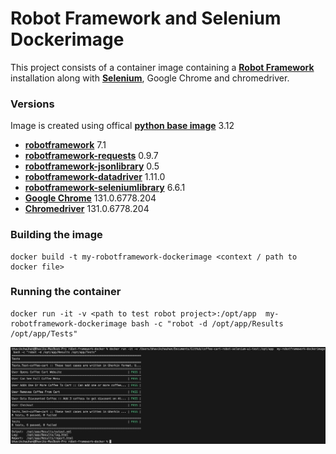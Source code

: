 # Robot Framework and Selenium Dockerimage

This project consists of a container image containing a [**Robot Framework**](https://robotframework.org/) installation along with [**Selenium**](https://www.selenium.dev/), Google Chrome and chromedriver.


### Versions
Image is created using offical [**python base image**](https://hub.docker.com/_/python) 3.12

* [**robotframework**](https://github.com/robotframework/robotframework/releases/tag/v7.1) 7.1
* [**robotframework-requests**](https://docs.robotframework.org/docs/different_libraries/requests) 0.9.7
* [**robotframework-jsonlibrary**](https://robotframework-thailand.github.io/robotframework-jsonlibrary/JSONLibrary.html) 0.5
* [**robotframework-datadriver**](https://github.com/Snooz82/robotframework-datadriver) 1.11.0
* [**robotframework-seleniumlibrary**](https://github.com/robotframework/SeleniumLibrary) 6.6.1
* [**Google Chrome**](https://googlechromelabs.github.io/chrome-for-testing/) 131.0.6778.204
* [**Chromedriver**](https://googlechromelabs.github.io/chrome-for-testing/) 131.0.6778.204

### Building the image
```
docker build -t my-robotframework-dockerimage <context / path to docker file> 
```

### Running the container
```
docker run -it -v <path to test robot project>:/opt/app  my-robotframework-dockerimage bash -c "robot -d /opt/app/Results /opt/app/Tests"
```

![Docker run output](Test_result.png "Docker run output.")